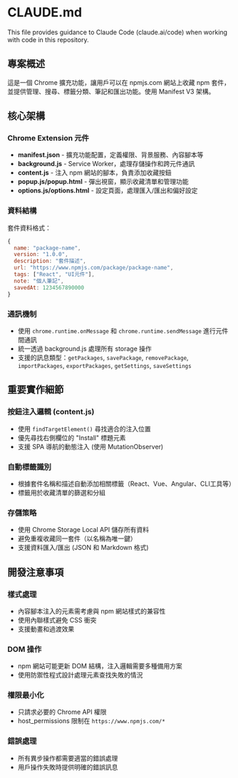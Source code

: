 # CLAUDE.md

This file provides guidance to Claude Code (claude.ai/code) when working with code in this repository.

## 專案概述

這是一個 Chrome 擴充功能，讓用戶可以在 npmjs.com 網站上收藏 npm 套件，並提供管理、搜尋、標籤分類、筆記和匯出功能。使用 Manifest V3 架構。

## 核心架構

### Chrome Extension 元件
- **manifest.json** - 擴充功能配置，定義權限、背景服務、內容腳本等
- **background.js** - Service Worker，處理存儲操作和跨元件通訊
- **content.js** - 注入 npm 網站的腳本，負責添加收藏按鈕
- **popup.js/popup.html** - 彈出視窗，顯示收藏清單和管理功能
- **options.js/options.html** - 設定頁面，處理匯入/匯出和偏好設定

### 資料結構
套件資料格式：
```javascript
{
  name: "package-name",
  version: "1.0.0", 
  description: "套件描述",
  url: "https://www.npmjs.com/package/package-name",
  tags: ["React", "UI元件"],
  note: "個人筆記",
  savedAt: 1234567890000
}
```

### 通訊機制
- 使用 `chrome.runtime.onMessage` 和 `chrome.runtime.sendMessage` 進行元件間通訊
- 統一透過 background.js 處理所有 storage 操作
- 支援的訊息類型：`getPackages`, `savePackage`, `removePackage`, `importPackages`, `exportPackages`, `getSettings`, `saveSettings`

## 重要實作細節

### 按鈕注入邏輯 (content.js)
- 使用 `findTargetElement()` 尋找適合的注入位置
- 優先尋找右側欄位的 "Install" 標題元素
- 支援 SPA 導航的動態注入 (使用 MutationObserver)

### 自動標籤識別
- 根據套件名稱和描述自動添加相關標籤（React、Vue、Angular、CLI工具等）
- 標籤用於收藏清單的篩選和分組

### 存儲策略
- 使用 Chrome Storage Local API 儲存所有資料
- 避免重複收藏同一套件（以名稱為唯一鍵）
- 支援資料匯入/匯出 (JSON 和 Markdown 格式)

## 開發注意事項

### 樣式處理
- 內容腳本注入的元素需考慮與 npm 網站樣式的兼容性
- 使用內聯樣式避免 CSS 衝突
- 支援動畫和過渡效果

### DOM 操作
- npm 網站可能更新 DOM 結構，注入邏輯需要多種備用方案
- 使用防禦性程式設計處理元素查找失敗的情況

### 權限最小化
- 只請求必要的 Chrome API 權限
- host_permissions 限制在 `https://www.npmjs.com/*`

### 錯誤處理
- 所有異步操作都需要適當的錯誤處理
- 用戶操作失敗時提供明確的錯誤訊息